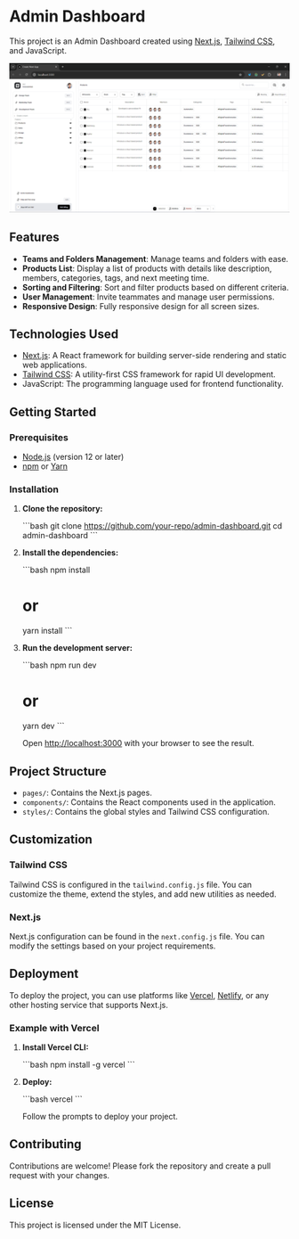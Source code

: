
# Admin Dashboard

This project is an Admin Dashboard created using [Next.js](https://nextjs.org/), [Tailwind CSS](https://tailwindcss.com/), and JavaScript.

![Admin Dashboard](Admin-dashboard.png)

## Features

- **Teams and Folders Management**: Manage teams and folders with ease.
- **Products List**: Display a list of products with details like description, members, categories, tags, and next meeting time.
- **Sorting and Filtering**: Sort and filter products based on different criteria.
- **User Management**: Invite teammates and manage user permissions.
- **Responsive Design**: Fully responsive design for all screen sizes.

## Technologies Used

- [Next.js](https://nextjs.org/): A React framework for building server-side rendering and static web applications.
- [Tailwind CSS](https://tailwindcss.com/): A utility-first CSS framework for rapid UI development.
- JavaScript: The programming language used for frontend functionality.

## Getting Started

### Prerequisites

- [Node.js](https://nodejs.org/) (version 12 or later)
- [npm](https://www.npmjs.com/) or [Yarn](https://yarnpkg.com/)

### Installation

1. **Clone the repository:**

   \`\`\`bash
   git clone https://github.com/your-repo/admin-dashboard.git
   cd admin-dashboard
   \`\`\`

2. **Install the dependencies:**

   \`\`\`bash
   npm install
   # or
   yarn install
   \`\`\`

3. **Run the development server:**

   \`\`\`bash
   npm run dev
   # or
   yarn dev
   \`\`\`

   Open [http://localhost:3000](http://localhost:3000) with your browser to see the result.

## Project Structure

- `pages/`: Contains the Next.js pages.
- `components/`: Contains the React components used in the application.
- `styles/`: Contains the global styles and Tailwind CSS configuration.

## Customization

### Tailwind CSS

Tailwind CSS is configured in the `tailwind.config.js` file. You can customize the theme, extend the styles, and add new utilities as needed.

### Next.js

Next.js configuration can be found in the `next.config.js` file. You can modify the settings based on your project requirements.

## Deployment

To deploy the project, you can use platforms like [Vercel](https://vercel.com/), [Netlify](https://www.netlify.com/), or any other hosting service that supports Next.js.

### Example with Vercel

1. **Install Vercel CLI:**

   \`\`\`bash
   npm install -g vercel
   \`\`\`

2. **Deploy:**

   \`\`\`bash
   vercel
   \`\`\`

   Follow the prompts to deploy your project.

## Contributing

Contributions are welcome! Please fork the repository and create a pull request with your changes.

## License

This project is licensed under the MIT License.
